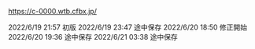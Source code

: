 https://c-0000.wtb.cfbx.jp/

2022/6/19 21:57 初版
2022/6/19 23:47 途中保存
2022/6/20 18:50 修正開始
2022/6/20 19:36 途中保存
2022/6/21 03:38 途中保存
